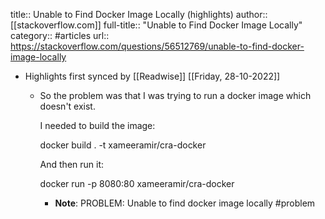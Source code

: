 title:: Unable to Find Docker Image Locally (highlights)
author:: [[stackoverflow.com]]
full-title:: "Unable to Find Docker Image Locally"
category:: #articles
url:: https://stackoverflow.com/questions/56512769/unable-to-find-docker-image-locally

- Highlights first synced by [[Readwise]] [[Friday, 28-10-2022]]
	- So the problem was that I was trying to run a docker image which doesn't exist.
	  
	  I needed to build the image:
	  
	  docker build . -t xameeramir/cra-docker
	  
	  
	  And then run it:
	  
	  docker run -p 8080:80 xameeramir/cra-docker
		- **Note**: PROBLEM: Unable to find docker image locally #problem